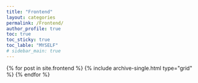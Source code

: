 ```yaml
---
title: "Frontend"
layout: categories
permalink: /Frontend/
author_profile: true
toc: true
toc_sticky: true
toc_lable: "MYSELF"
# sidebar_main: true
---
```


{% for post in site.frontend %} {% include archive-single.html type="grid" %} {%
endfor %}
